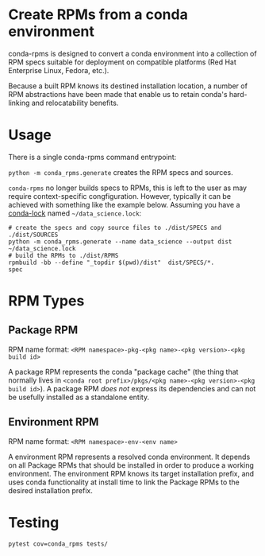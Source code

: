 Create RPMs from a conda environment
===================================

conda-rpms is designed to convert a conda environment into a collection of RPM specs suitable for deployment on compatible platforms (Red Hat Enterprise Linux, Fedora, etc.).

Because a built RPM knows its destined installation location, a number of RPM abstractions have been made that enable us to retain conda's hard-linking and relocatability benefits.


Usage
=====

There is a single conda-rpms command entrypoint:

`python -m conda_rpms.generate` creates the RPM specs and sources.

`conda-rpms` no longer builds specs to RPMs, this is left to the user as may
require context-specific congfiguration.  However, typically it can be achieved
with something like the example below.
Assuming you have a [conda-lock](https://github.com/conda-incubator/conda-lock)
named `~/data_science.lock`:
```
# create the specs and copy source files to ./dist/SPECS and ./dist/SOURCES
python -m conda_rpms.generate --name data_science --output dist ~/data_science.lock
# build the RPMs to ./dist/RPMS
rpmbuild -bb --define "_topdir $(pwd)/dist"  dist/SPECS/*.
spec
```

RPM Types
=========

Package RPM
-----------

RPM name format: ``<RPM namespace>-pkg-<pkg name>-<pkg version>-<pkg build id>``

A package RPM represents the conda "package cache" (the thing that normally lives in `<conda root prefix>/pkgs/<pkg name>-<pkg version>-<pkg build id>`).
A package RPM *does not* express its dependencies and can not be usefully installed as a standalone entity.

Environment RPM
---------------

RPM name format: ``<RPM namespace>-env-<env name>``

A environment RPM represents a resolved conda environment.
It depends on all Package RPMs that should be installed in order to produce a working environment. The environment RPM knows its target installation prefix, and uses conda functionality at install time to link the Package RPMs to the desired installation prefix.


Testing
=======

```pytest cov=conda_rpms tests/```
